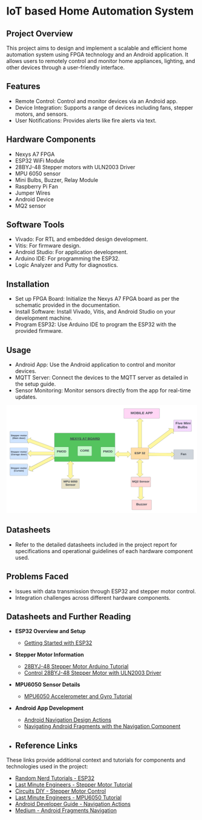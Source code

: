 # IoT based Home Automation System
## Project Overview
This project aims to design and implement a scalable and efficient home automation system using FPGA technology and an Android application. 
It allows users to remotely control and monitor home appliances, lighting, and other devices through a user-friendly interface.<br>

## Features
- Remote Control: Control and monitor devices via an Android app.
- Device Integration: Supports a range of devices including fans, stepper motors, and sensors.
- User Notifications: Provides alerts like fire alerts via text.

## Hardware Components
- Nexys A7 FPGA
- ESP32 WiFi Module
- 28BYJ-48 Stepper motors with ULN2003 Driver
- MPU 6050 sensor
- Mini Bulbs, Buzzer, Relay Module
- Raspberry Pi Fan
- Jumper Wires
- Android Device
- MQ2 sensor
  
## Software Tools
- Vivado: For RTL and embedded design development.
- Vitis: For firmware design.
- Android Studio: For application development.
- Arduino IDE: For programming the ESP32.
- Logic Analyzer and Putty for diagnostics.
  
## Installation
- Set up FPGA Board: Initialize the Nexys A7 FPGA board as per the schematic provided in the documentation.
- Install Software: Install Vivado, Vitis, and Android Studio on your development machine.
- Program ESP32: Use Arduino IDE to program the ESP32 with the provided firmware.
  
## Usage
- Android App: Use the Android application to control and monitor devices.
- MQTT Server: Connect the devices to the MQTT server as detailed in the setup guide.
- Sensor Monitoring: Monitor sensors directly from the app for real-time updates.

![Functional Diagram](Images/Functional%20Diagram.png)

  
## Datasheets
- Refer to the detailed datasheets included in the project report for specifications and operational guidelines of each hardware component used.

## Problems Faced
- Issues with data transmission through ESP32 and stepper motor control.
- Integration challenges across different hardware components.

## Datasheets and Further Reading

- **ESP32 Overview and Setup**
  - [Getting Started with ESP32](https://randomnerdtutorials.com/getting-started-with-esp32/)
  
- **Stepper Motor Information**
  - [28BYJ-48 Stepper Motor Arduino Tutorial](https://lastminuteengineers.com/28byj48-stepper-motor-arduino-tutorial/)
  - [Control 28BYJ-48 Stepper Motor with ULN2003 Driver](https://www.circuits-diy.com/control-28byj-48-stepper-motor-with-uln2003-driver/)

- **MPU6050 Sensor Details**
  - [MPU6050 Accelerometer and Gyro Tutorial](https://lastminuteengineers.com/mpu6050-accel-gyro-arduino-tutorial/#:~:text=The%20MPU6050%20includes%20an%20embedded,itself%2C%20not%20the%20ambient%20temperature)

- **Android App Development**
  - [Android Navigation Design Actions](https://developer.android.com/guide/navigation/design/actions)
  - [Navigating Android Fragments with the Navigation Component](https://medium.com/@mr.appbuilder/navigating-android-fragments-with-the-navigation-component-part-1-1d238e000313)
 
- ## Reference Links
These links provide additional context and tutorials for components and technologies used in the project:
- [Random Nerd Tutorials - ESP32](https://randomnerdtutorials.com/getting-started-with-esp32/)
- [Last Minute Engineers - Stepper Motor Tutorial](https://lastminuteengineers.com/28byj48-stepper-motor-arduino-tutorial/)
- [Circuits DIY - Stepper Motor Control](https://www.circuits-diy.com/control-28byj-48-stepper-motor-with-uln2003-driver/)
- [Last Minute Engineers - MPU6050 Tutorial](https://lastminuteengineers.com/mpu6050-accel-gyro-arduino-tutorial/)
- [Android Developer Guide - Navigation Actions](https://developer.android.com/guide/navigation/design/actions)
- [Medium - Android Fragments Navigation](https://medium.com/@mr.appbuilder/navigating-android-fragments-with-the-navigation-component-part-1-1d238e000313)
